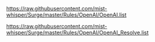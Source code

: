 https://raw.githubusercontent.com/mist-whisper/Surge/master/Rules/OpenAI/OpenAI.list

https://raw.githubusercontent.com/mist-whisper/Surge/master/Rules/OpenAI/OpenAI_Resolve.list
